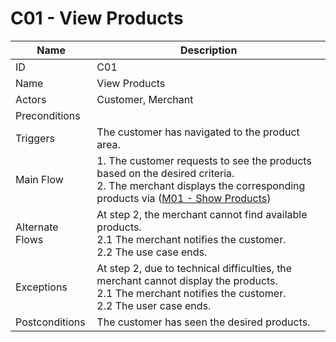 # C01 - View Products

| Name | Description|
| -----| -----------|
|ID | C01|
|Name| View Products|
|Actors| Customer, Merchant|
|Preconditions| |
|Triggers| The customer has navigated to the product area.|
|Main Flow| 1. The customer requests to see the products based on the desired criteria.<br/> 2. The merchant displays the corresponding products via ([M01 - Show Products](../merchant/M01-Show-Products.md))|
|Alternate Flows| At step 2, the merchant cannot find available products.<br/>2.1 The merchant notifies the customer.<br/>2.2 The use case ends.|
|Exceptions| At step 2, due to technical difficulties, the merchant cannot display the products.<br/>2.1 The merchant notifies the customer.<br/>2.2 The user case ends.|
|Postconditions| The customer has seen the desired products.|
